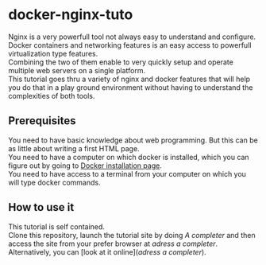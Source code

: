 # docker-nginx-tuto
Nginx is a very powerfull tool not always easy to understand and configure.    
Docker containers and networking features is an easy access to powerfull virtualization type features.    
Combining the two of them enable to very quickly setup and operate multiple web servers on a single platform.   
This tutorial goes thru a variety of nginx and docker features that will help you do that in a play ground environment without having to understand the complexities of both tools.

## Prerequisites
You need to have basic knowledge about web programming. But this can be as little about writing a first HTML page.   
You need to have a computer on which docker is installed, which you can figure out by going to [Docker installation page](https://docs.docker.com/engine/installation/).    
You need to have access to a terminal from your computer on which you will type docker commands.    

## How to use it
This tutorial is self contained.   
Clone this repository, launch the tutorial site by doing _A completer_ and then access the site from your prefer browser at _adress a completer_.    
Alternatively, you can [look at it online](_adress a completer_).
